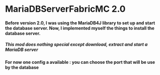 # MariaDBServerFabricMC 2.0

#### Before version 2.0, I was using the MariaDB4J library to set up and start the database server. Now, I implemented myself the things to install the database server.

##### This mod does nothing special except download, extract and start a MariaDB server

#### For now one config a available : you can choose the port that will be use by the database